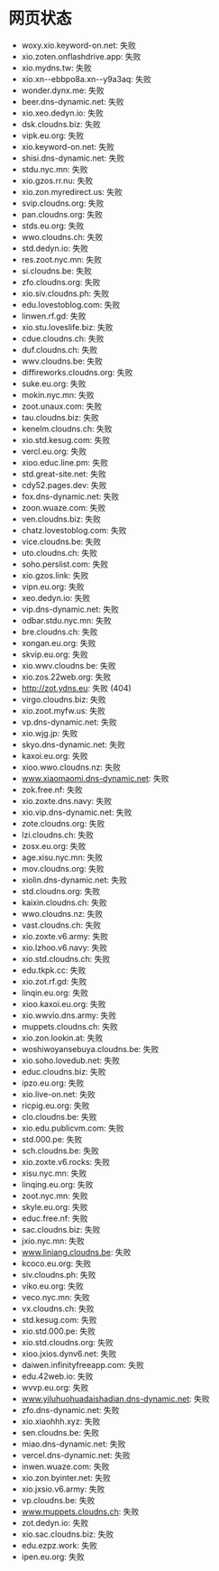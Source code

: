 # 网页状态
- woxy.xio.keyword-on.net: 失败
- xio.zoten.onflashdrive.app: 失败
- xio.mydns.tw: 失败
- xio.xn--ebbpo8a.xn--y9a3aq: 失败
- wonder.dynx.me: 失败
- beer.dns-dynamic.net: 失败
- xio.xeo.dedyn.io: 失败
- dsk.cloudns.biz: 失败
- vipk.eu.org: 失败
- xio.keyword-on.net: 失败
- shisi.dns-dynamic.net: 失败
- stdu.nyc.mn: 失败
- xio.gzos.rr.nu: 失败
- xio.zon.myredirect.us: 失败
- svip.cloudns.org: 失败
- pan.cloudns.org: 失败
- stds.eu.org: 失败
- wwo.cloudns.ch: 失败
- std.dedyn.io: 失败
- res.zoot.nyc.mn: 失败
- si.cloudns.be: 失败
- zfo.cloudns.org: 失败
- xio.siv.cloudns.ph: 失败
- edu.lovestoblog.com: 失败
- linwen.rf.gd: 失败
- xio.stu.loveslife.biz: 失败
- cdue.cloudns.ch: 失败
- duf.cloudns.ch: 失败
- wwv.cloudns.be: 失败
- diffireworks.cloudns.org: 失败
- suke.eu.org: 失败
- mokin.nyc.mn: 失败
- zoot.unaux.com: 失败
- tau.cloudns.biz: 失败
- kenelm.cloudns.ch: 失败
- xio.std.kesug.com: 失败
- vercl.eu.org: 失败
- xioo.educ.line.pm: 失败
- std.great-site.net: 失败
- cdy52.pages.dev: 失败
- fox.dns-dynamic.net: 失败
- zoon.wuaze.com: 失败
- ven.cloudns.biz: 失败
- chatz.lovestoblog.com: 失败
- vice.cloudns.be: 失败
- uto.cloudns.ch: 失败
- soho.perslist.com: 失败
- xio.gzos.link: 失败
- vipn.eu.org: 失败
- xeo.dedyn.io: 失败
- vip.dns-dynamic.net: 失败
- odbar.stdu.nyc.mn: 失败
- bre.cloudns.ch: 失败
- xongan.eu.org: 失败
- skvip.eu.org: 失败
- xio.wwv.cloudns.be: 失败
- xio.zos.22web.org: 失败
- http://zot.ydns.eu: 失败 (404)
- virgo.cloudns.biz: 失败
- xio.zoot.myfw.us: 失败
- vp.dns-dynamic.net: 失败
- xio.wjg.jp: 失败
- skyo.dns-dynamic.net: 失败
- kaxoi.eu.org: 失败
- xioo.wwo.cloudns.nz: 失败
- www.xiaomaomi.dns-dynamic.net: 失败
- zok.free.nf: 失败
- xio.zoxte.dns.navy: 失败
- xio.vip.dns-dynamic.net: 失败
- zote.cloudns.org: 失败
- lzi.cloudns.ch: 失败
- zosx.eu.org: 失败
- age.xisu.nyc.mn: 失败
- mov.cloudns.org: 失败
- xiolin.dns-dynamic.net: 失败
- std.cloudns.org: 失败
- kaixin.cloudns.ch: 失败
- wwo.cloudns.nz: 失败
- vast.cloudns.ch: 失败
- xio.zoxte.v6.army: 失败
- xio.lzhoo.v6.navy: 失败
- xio.std.cloudns.ch: 失败
- edu.tkpk.cc: 失败
- xio.zot.rf.gd: 失败
- linqin.eu.org: 失败
- xioo.kaxoi.eu.org: 失败
- xio.wwvio.dns.army: 失败
- muppets.cloudns.ch: 失败
- xio.zon.lookin.at: 失败
- woshiwoyansebuya.cloudns.be: 失败
- xio.soho.lovedub.net: 失败
- educ.cloudns.biz: 失败
- ipzo.eu.org: 失败
- xio.live-on.net: 失败
- ricpig.eu.org: 失败
- clo.cloudns.be: 失败
- xio.edu.publicvm.com: 失败
- std.000.pe: 失败
- sch.cloudns.be: 失败
- xio.zoxte.v6.rocks: 失败
- xisu.nyc.mn: 失败
- linqing.eu.org: 失败
- zoot.nyc.mn: 失败
- skyle.eu.org: 失败
- educ.free.nf: 失败
- sac.cloudns.biz: 失败
- jxio.nyc.mn: 失败
- www.liniang.cloudns.be: 失败
- kcoco.eu.org: 失败
- siv.cloudns.ph: 失败
- viko.eu.org: 失败
- veco.nyc.mn: 失败
- vx.cloudns.ch: 失败
- std.kesug.com: 失败
- xio.std.000.pe: 失败
- xio.std.cloudns.org: 失败
- xioo.jxios.dynv6.net: 失败
- daiwen.infinityfreeapp.com: 失败
- edu.42web.io: 失败
- wvvp.eu.org: 失败
- www.yiluhuohuadaishadian.dns-dynamic.net: 失败
- zfo.dns-dynamic.net: 失败
- xio.xiaohhh.xyz: 失败
- sen.cloudns.be: 失败
- miao.dns-dynamic.net: 失败
- vercel.dns-dynamic.net: 失败
- inwen.wuaze.com: 失败
- xio.zon.byinter.net: 失败
- xio.jxsio.v6.army: 失败
- vp.cloudns.be: 失败
- www.muppets.cloudns.ch: 失败
- zot.dedyn.io: 失败
- xio.sac.cloudns.biz: 失败
- edu.ezpz.work: 失败
- ipen.eu.org: 失败
